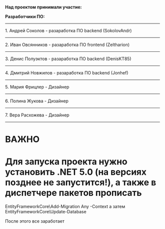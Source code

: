 **Над проектом принимали участие:**

**Разработчики ПО:**

<hr>1. Андрей Соколов - разаработка ПО backend (SokolovAndr)
<hr>2. Иван Овсянников - разаработка ПО frontend (Zeltharion)
<hr>3. Денис Полуэктов - разаработка ПО backend (DenisKT85)
<hr>4. Дмитрий Новжилов - разаработка ПО backend (Jonhef)
<hr>5. Мария Фрицлер - Дизайнер
<hr>6. Полина Жукова - Дизайнер
<hr>7. Вера Расхожева - Дизайнер
<hr>


# ВАЖНО
# Для запуска проекта нужно установить .NET 5.0 (на версиях позднее не запустится!), а также в диспетчере пакетов прописать
EntityFrameworkCore\Add-Migration Any -Context
а затем 
EntityFrameworkCore\Update-Database

После этого все заработает
